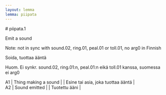 ```yaml
---
layout: lemma
lemma: piipata
---
```


<div class="sense">
# <span class="sensename">piipata.1</span>

<span class="description">Emit a sound</span>

Note: not in sync with sound.02, ring.01, peal.01 or toll.01, no arg0 in Finnish

<span class="description">Soida, tuottaa ääntä</span>

Huom. Ei synkr. sound.02, ring.01:n, peal.01:n eikä toll.01 kanssa, suomessa ei arg0

A1 | Thing making a sound |   | Esine tai asia, joka tuottaa ääntä |  
A2 | Sound emitted |   | Tuotettu ääni |  

</div>

